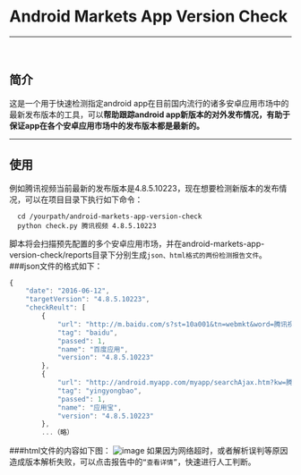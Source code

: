 ﻿# Android Markets App Version Check
***
<br/>

## 简介
这是一个用于快速检测指定android app在目前国内流行的诸多安卓应用市场中的最新发布版本的工具，可以**帮助跟踪android app新版本的对外发布情况，有助于保证app在各个安卓应用市场中的发布版本都是最新的。**
<br/>


***
## 使用
例如腾讯视频当前最新的发布版本是4.8.5.10223，现在想要检测新版本的发布情况，可以在项目目录下执行如下命令：
```
  cd /yourpath/android-markets-app-version-check
  python check.py 腾讯视频 4.8.5.10223
```
脚本将会扫描预先配置的多个安卓应用市场，并在android-markets-app-version-check/reports目录下分别生成`json、html格式的两份检测报告文件`。
###json文件的格式如下：
```javascript
{
    "date": "2016-06-12", 
    "targetVersion": "4.8.5.10223", 
    "checkReult": [
        {
            "url": "http://m.baidu.com/s?st=10a001&tn=webmkt&word=腾讯视频", 
            "tag": "baidu", 
            "passed": 1, 
            "name": "百度应用", 
            "version": "4.8.5.10223"
        }, 
        {
            "url": "http://android.myapp.com/myapp/searchAjax.htm?kw=腾讯视频", 
            "tag": "yingyongbao", 
            "passed": 1, 
            "name": "应用宝", 
            "version": "4.8.5.10223"
        },
        ...（略）
```
###html文件的内容如下图：
 ![image](https://github.com/woojean/android-markets-app-version-check/raw/master/imgs/report.png)
如果因为网络超时，或者解析误判等原因造成版本解析失败，可以点击报告中的`“查看详情”`，快速进行人工判断。

